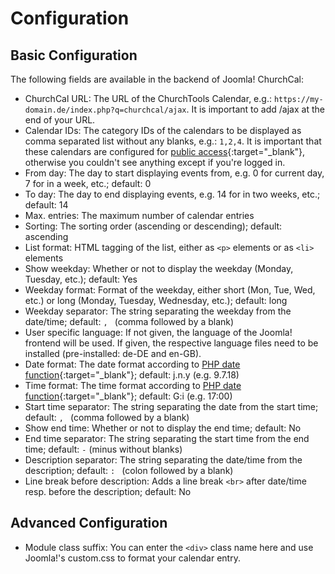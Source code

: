 # Configuration

## Basic Configuration

The following fields are available in the backend of Joomla! ChurchCal:

- ChurchCal URL: The URL of the ChurchTools Calendar, e.g.: `https://my-domain.de/index.php?q=churchcal/ajax`. It is important to add /ajax at the end of your URL.
- Calendar IDs: The category IDs of the calendars to be displayed as comma separated list without any blanks, e.g.: `1,2,4`. It is important that these calendars are configured for [public access](https://help.church.tools/wiki/0/Embed%20ChurchCal#Publiccalendars){:target="_blank"}, otherwise you couldn't see anything except if you're logged in.
- From day: The day to start displaying events from, e.g. 0 for current day, 7 for in a week, etc.; default: 0
- To day: The day to end displaying events, e.g. 14 for in two weeks, etc.; default: 14
- Max. entries: The maximum number of calendar entries
- Sorting: The sorting order (ascending or descending); default: ascending
- List format: HTML tagging of the list, either as `<p>` elements or as `<li>` elements
- Show weekday: Whether or not to display the weekday (Monday, Tuesday, etc.); default: Yes
- Weekday format: Format of the weekday, either short (Mon, Tue, Wed, etc.) or long (Monday, Tuesday, Wednesday, etc.); default: long
- Weekday separator: The string separating the weekday from the date/time; default: `, ` (comma followed by a blank)
- User specific language: If not given, the language of the Joomla! frontend will be used. If given, the respective language files need to be installed (pre-installed: de-DE and en-GB).
- Date format: The date format according to [PHP date function](https://www.php.net/manual/en/function.date.php){:target="_blank"}; default: j.n.y (e.g. 9.7.18)
- Time format: The time format according to [PHP date function](https://www.php.net/manual/en/function.date.php){:target="_blank"}; default: G:i (e.g. 17:00)
- Start time separator: The string separating the date from the start time; default: `, ` (comma followed by a blank)
- Show end time: Whether or not to display the end time; default: No
- End time separator: The string separating the start time from the end time; default: `-` (minus without blanks)
- Description separator: The string separating the date/time from the description; default: `: ` (colon followed by a blank)
- Line break before description: Adds a line break `<br>` after date/time resp. before the description; default: No

## Advanced Configuration

- Module class suffix: You can enter the `<div>` class name here and use Joomla!'s custom.css to format your calendar entry.
